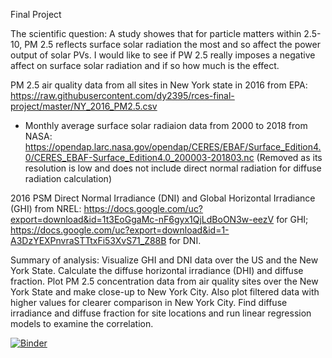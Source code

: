 Final Project 

The scientific question: A study showes that for particle matters within 2.5-10, PM 2.5 reflects surface solar radiation the most and so affect the power output of solar PVs. I would like to see if PW 2.5 really imposes a negative affect on surface  solar radiation and if so how much is the effect. 

PM 2.5 air quality data from all sites in New York state in 2016 from EPA: https://raw.githubusercontent.com/dy2395/rces-final-project/master/NY_2016_PM2.5.csv

* Monthly average surface solar radiaion data from 2000 to 2018 from NASA: https://opendap.larc.nasa.gov/opendap/CERES/EBAF/Surface_Edition4.0/CERES_EBAF-Surface_Edition4.0_200003-201803.nc (Removed as its resolution is low and does not include direct normal radiation for diffuse radiation calculation)

2016 PSM Direct Normal Irradiance (DNI) and Global Horizontal Irradiance (GHI) from NREL: https://docs.google.com/uc?export=download&id=1t3EoGgaMc-nF6gyx1QjLdBoON3w-eezV for GHI; https://docs.google.com/uc?export=download&id=1-A3DzYEXPnvraSTTtxFi53XvS71_Z88B for DNI.


Summary of analysis:
Visualize GHI and DNI data over the US and the New York State. Calculate the diffuse horizontal irradiance (DHI) and diffuse fraction. Plot PM 2.5 concentration data from air quality sites over the New York State and make close-up to New York City. Also plot filtered data with higher values for clearer comparison in New York City. Find diffuse irradiance and diffuse fraction for site locations and run linear regression models to examine the correlation.

[![Binder](https://mybinder.org/badge_logo.svg)](https://mybinder.org/v2/gh/dy2395/rces-final-project/HEAD)